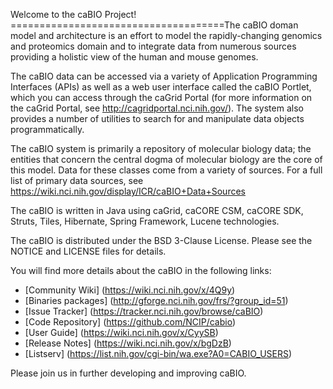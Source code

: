 Welcome to the caBIO Project!
=====================================The caBIO doman model and architecture is an effort to model the rapidly-changing genomics and proteomics domain and to integrate data from numerous sources providing a holistic view of the human and mouse genomes.

The caBIO data can be accessed via a variety of Application Programming Interfaces (APIs) as well as a web user interface called the caBIO Portlet, which you can access through the caGrid Portal (for more information on the caGrid Portal, see http://cagridportal.nci.nih.gov/). The system also provides a number of utilities to search for and manipulate data objects programmatically.

The caBIO system is primarily a repository of molecular biology data; the entities that concern the central dogma of molecular biology are the core of this model. Data for these classes come from a variety of sources. For a full list of primary data sources, see https://wiki.nci.nih.gov/display/ICR/caBIO+Data+Sources

The caBIO is  written in Java using caGrid, caCORE CSM, caCORE SDK, Struts, Tiles, Hibernate, Spring Framework, Lucene technologies.

The caBIO is distributed under the BSD 3-Clause License.
Please see the NOTICE and LICENSE files for details.

You will find more details about the caBIO in the following links:
 * [Community Wiki] (https://wiki.nci.nih.gov/x/4Q9y)
 * [Binaries packages] (http://gforge.nci.nih.gov/frs/?group_id=51)
 * [Issue Tracker] (https://tracker.nci.nih.gov/browse/caBIO)
 * [Code Repository] (https://github.com/NCIP/cabio)
 * [User Guide] (https://wiki.nci.nih.gov/x/CyySB)
 * [Release Notes] (https://wiki.nci.nih.gov/x/bgDzB)
 * [Listserv] (https://list.nih.gov/cgi-bin/wa.exe?A0=CABIO_USERS)

Please join us in further developing and improving caBIO.


 
